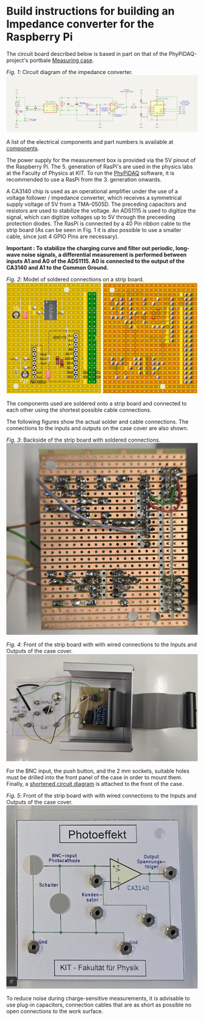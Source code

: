# Build instructions for building an Impedance converter for the Raspberry Pi
The circuit board described below is based in part on that of the PhyPiDAQ-project's portbale [Measuring case](https://github.com/PhyPiDAQ/MeasuringCase).

*Fig. 1*: Circuit diagram of the impedance converter.  
                    ![Figure 1](images/Circuit_diagram.png)

A list of the electrical components and part numbers is available at [components](/docs/components).

The power supply for the measurement box is provided via the 5V pinout of the Raspberry Pi.
The 5. generation of RasPi's are used in the physics labs at the Faculty of Physics at KIT. To run the [PhyPiDAQ](https://github.com/PhyPiDAQ) software, it is recommended to use a RasPi from the 3. generation onwards.

A CA3140 chip is used as an operational amplifier under the use of a voltage follower / impedance converter, which receives a symmetrical supply voltage of 5V from a TMA-0505D. The preceding capacitors and resistors are used to stabilize the voltage.
An ADS1115 is used to digitize the signal, which can digitize voltages up to 5V through the preceeding protection diodes. The RasPi is connected by a 40 Pin ribbon cable to the strip board (As can be seen in Fig. 1 it is also possible to use a smaller cable, since just 4 GPIO Pins are necessary).

**Important : To stabilize the charging curve and filter out periodic, long-wave noise signals, a differential measurement is performed between inputs A1 and A0 of the ADS1115. A0 is connected to the output of the CA3140 and A1 to the Common Ground.**

*Fig. 2*: Model of soldered connections on a strip board.  
                    ![Figure 2](images/Modell_stripboard.jpg)

The components used are soldered onto a strip board and connected to each other using the shortest possible cable connections.

The following figures show the actual solder and cable connections. The connections to the inputs and outputs on the case cover are also shown.

*Fig. 3*: Backside of the strip board with soldered connections.  
                    ![Figure 3](images/Back_stripboard.jpg)

*Fig. 4*: Front of the strip board with with wired connections to the Inputs and Outputs of the case cover.  
                    ![Figure 3](images/Front_stripboard.jpg)

For the BNC input, the push button, and the 2 mm sockets, suitable holes must be drilled into the front panel of the case in order to mount them.
Finally, a [shortened circuit diagram](images/Front_cover.jpg) is attached to the front of the case.

*Fig. 5*: Front of the strip board with with wired connections to the Inputs and Outputs of the case cover.  
                    ![Figure 3](images/Front_case.png)

To reduce noise during charge-sensitive measurements, it is advisable to use plug-in capacitors, connection cables that are as short as possible no open connections to the work surface.